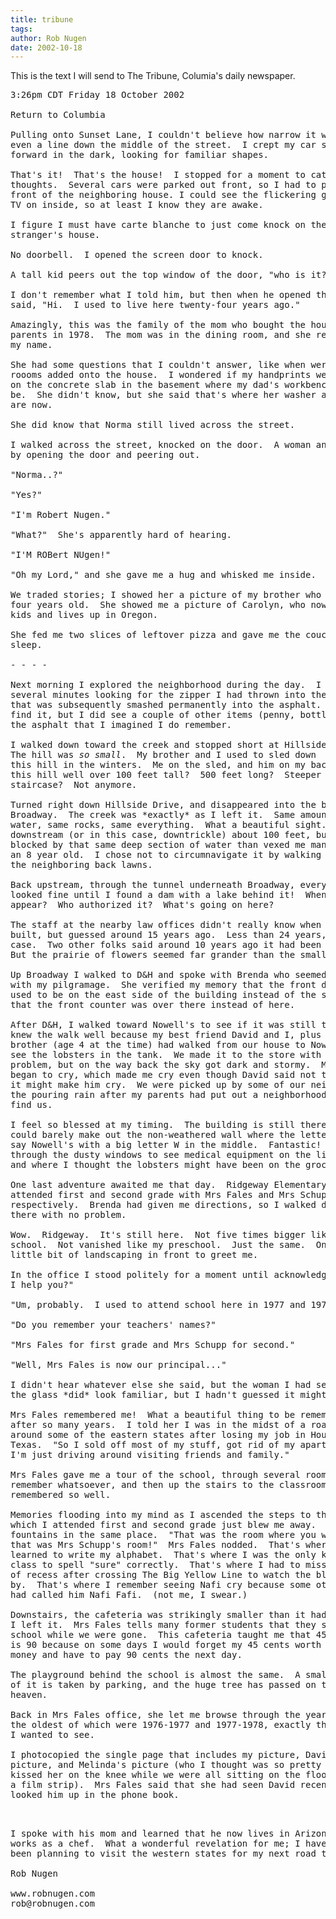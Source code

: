 ```yaml
---
title: tribune
tags: 
author: Rob Nugen
date: 2002-10-18
---
```


<p class=note>This is the text I will send to The Tribune, Columia's
daily newspaper.</p>

<pre>
3:26pm CDT Friday 18 October 2002

Return to Columbia

Pulling onto Sunset Lane, I couldn't believe how narrow it was.  Not
even a line down the middle of the street.  I crept my car slowly
forward in the dark, looking for familiar shapes.

That's it!  That's the house!  I stopped for a moment to catch my
thoughts.  Several cars were parked out front, so I had to park in
front of the neighboring house. I could see the flickering glow of the
TV on inside, so at least I know they are awake.

I figure I must have carte blanche to just come knock on the door of a
stranger's house.

No doorbell.  I opened the screen door to knock.

A tall kid peers out the top window of the door, "who is it?"

I don't remember what I told him, but then when he opened the door I
said, "Hi.  I used to live here twenty-four years ago."

Amazingly, this was the family of the mom who bought the house from my
parents in 1978.  The mom was in the dining room, and she remembered
my name.

She had some questions that I couldn't answer, like when were certain
roooms added onto the house.  I wondered if my handprints were still
on the concrete slab in the basement where my dad's workbench used to
be.  She didn't know, but she said that's where her washer and dryer
are now.

She did know that Norma still lived across the street.

I walked across the street, knocked on the door.  A woman answered
by opening the door and peering out.

"Norma..?"

"Yes?"

"I'm Robert Nugen."

"What?"  She's apparently hard of hearing.

"I'M ROBert NUgen!"

"Oh my Lord," and she gave me a hug and whisked me inside.

We traded stories; I showed her a picture of my brother who was then
four years old.  She showed me a picture of Carolyn, who now has two
kids and lives up in Oregon.

She fed me two slices of leftover pizza and gave me the couch to
sleep.

- - - -

Next morning I explored the neighborhood during the day.  I spent
several minutes looking for the zipper I had thrown into the street
that was subsequently smashed permanently into the asphalt.  I didn't
find it, but I did see a couple of other items (penny, bottle cap) in
the asphalt that I imagined I do remember.

I walked down toward the creek and stopped short at Hillside Drive.
The hill was <em>so small</em>.  My brother and I used to sled down
this hill in the winters.  Me on the sled, and him on my back.  Wasn't
this hill well over 100 feet tall?  500 feet long?  Steeper than a
staircase?  Not anymore.

Turned right down Hillside Drive, and disappeared into the bushes at
Broadway.  The creek was *exactly* as I left it.  Same amount of
water, same rocks, same everything.  What a beautiful sight.  I walked
downstream (or in this case, downtrickle) about 100 feet, but was
blocked by that same deep section of water than vexed me many times as
an 8 year old.  I chose not to circumnavigate it by walking through
the neighboring back lawns.

Back upstream, through the tunnel underneath Broadway, everything
looked fine until I found a dam with a lake behind it!  When did this
appear?  Who authorized it?  What's going on here?

The staff at the nearby law offices didn't really know when it was
built, but guessed around 15 years ago.  Less than 24 years, in any
case.  Two other folks said around 10 years ago it had been built.
But the prairie of flowers seemed far grander than the small lake.

Up Broadway I walked to D&H and spoke with Brenda who seemed delighted
with my pilgramage.  She verified my memory that the front door of D&H
used to be on the east side of the building instead of the south, and
that the front counter was over there instead of here.

After D&H, I walked toward Nowell's to see if it was still there.  I
knew the walk well because my best friend David and I, plus my little
brother (age 4 at the time) had walked from our house to Nowell's to
see the lobsters in the tank.  We made it to the store with no
problem, but on the way back the sky got dark and stormy.  My brother
began to cry, which made me cry even though David said not to because
it might make him cry.  We were picked up by some of our neighbors in
the pouring rain after my parents had put out a neighborhood alert to
find us.

I feel so blessed at my timing.  The building is still there and I
could barely make out the non-weathered wall where the letters used to
say Nowell's with a big letter W in the middle.  Fantastic!  I peered
through the dusty windows to see medical equipment on the liquor side,
and where I thought the lobsters might have been on the grocery side.

One last adventure awaited me that day.  Ridgeway Elementary, where I
attended first and second grade with Mrs Fales and Mrs Schupp,
respectively.  Brenda had given me directions, so I walked directly
there with no problem.

Wow.  Ridgeway.  It's still here.  Not five times bigger like my high
school.  Not vanished like my preschool.  Just the same.  Only a
little bit of landscaping in front to greet me.

In the office I stood politely for a moment until acknowledged.  "May
I help you?"

"Um, probably.  I used to attend school here in 1977 and 1978."

"Do you remember your teachers' names?"

"Mrs Fales for first grade and Mrs Schupp for second."

"Well, Mrs Fales is now our principal..."

I didn't hear whatever else she said, but the woman I had seen through
the glass *did* look familiar, but I hadn't guessed it might be her!

Mrs Fales remembered me!  What a beautiful thing to be remembered
after so many years.  I told her I was in the midst of a road trip
around some of the eastern states after losing my job in Houston,
Texas.  "So I sold off most of my stuff, got rid of my apartment, and
I'm just driving around visiting friends and family."

Mrs Fales gave me a tour of the school, through several rooms I didn't
remember whatsoever, and then up the stairs to the classrooms that I
remembered so well.

Memories flooding into my mind as I ascended the steps to the rooms in
which I attended first and second grade just blew me away.  Water
fountains in the same place.  "That was the room where you were, and
that was Mrs Schupp's room!"  Mrs Fales nodded.  That's where I
learned to write my alphabet.  That's where I was the only kid in
class to spell "sure" correctly.  That's where I had to miss the rest
of recess after crossing The Big Yellow Line to watch the blimp fly
by.  That's where I remember seeing Nafi cry because some other kids
had called him Nafi Fafi.  (not me, I swear.)

Downstairs, the cafeteria was strikingly smaller than it had been when
I left it.  Mrs Fales tells many former students that they shrank the
school while we were gone.  This cafeteria taught me that 45 plus 45
is 90 because on some days I would forget my 45 cents worth of lunch
money and have to pay 90 cents the next day.

The playground behind the school is almost the same.  A small portion
of it is taken by parking, and the huge tree has passed on to tree
heaven.

Back in Mrs Fales office, she let me browse through the yearbooks,
the oldest of which were 1976-1977 and 1977-1978, exactly the two that
I wanted to see.

I photocopied the single page that includes my picture, David's
picture, and Melinda's picture (who I thought was so pretty that I
kissed her on the knee while we were all sitting on the floor to watch
a film strip).  Mrs Fales said that she had seen David recently, so I
looked him up in the phone book.</p>

I spoke with his mom and learned that he now lives in Arizona and
works as a chef.  What a wonderful revelation for me; I have already
been planning to visit the western states for my next road trip.

Rob Nugen

www.robnugen.com
rob@robnugen.com
</pre>
